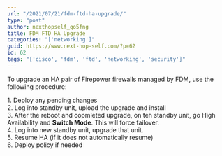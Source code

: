 ```yaml
---
url: "/2021/07/21/fdm-ftd-ha-upgrade/"
type: "post"
author: nexthopself_qo5fng
title: FDM FTD HA Upgrade
categories: "['networking']"
guid: https://www.next-hop-self.com/?p=62
id: 62
tags: "['cisco', 'fdm', 'ftd', 'networking', 'security']"
---
```


To upgrade an HA pair of Firepower firewalls managed by FDM, use the following procedure:

1\. Deploy any pending changes  
2\. Log into standby unit, upload the upgrade and install   
3\. After the reboot and copmleted upgrade, on teh standby unit, go High Availability and **Switch Mode**. This will force failover.   
4\. Log into new standby unit, upgrade that unit.   
5\. Resume HA (if it does not automatically resume)   
6\. Deploy policy if needed